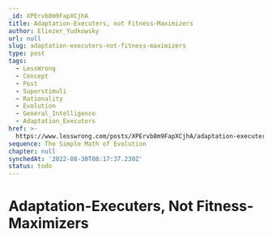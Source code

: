 ```yaml
---
_id: XPErvb8m9FapXCjhA
title: Adaptation-Executers, not Fitness-Maximizers
author: Eliezer_Yudkowsky
url: null
slug: adaptation-executers-not-fitness-maximizers
type: post
tags:
  - LessWrong
  - Concept
  - Post
  - Superstimuli
  - Rationality
  - Evolution
  - General_Intelligence
  - Adaptation_Executors
href: >-
  https://www.lesswrong.com/posts/XPErvb8m9FapXCjhA/adaptation-executers-not-fitness-maximizers
sequence: The Simple Math of Evolution
chapter: null
synchedAt: '2022-08-30T08:17:37.230Z'
status: todo
---
```


# Adaptation-Executers, Not Fitness-Maximizers
